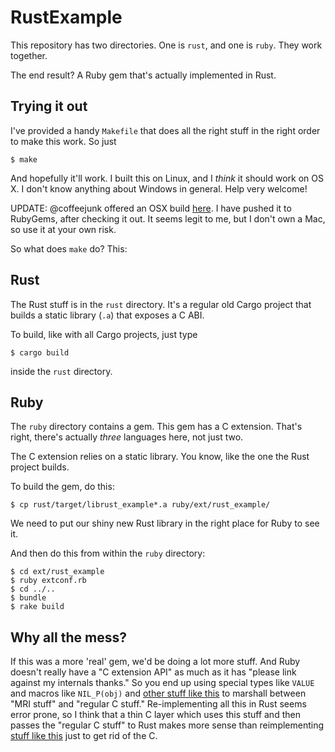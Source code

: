 # RustExample

This repository has two directories. One is `rust`, and one is `ruby`. They
work together.

The end result? A Ruby gem that's actually implemented in Rust.

## Trying it out

I've provided a handy `Makefile` that does all the right stuff in the right
order to make this work. So just

    $ make

And hopefully it'll work. I built this on Linux, and I _think_ it should work
on OS X. I don't know anything about Windows in general. Help very welcome!

UPDATE: @coffeejunk offered an OSX build
[here](https://github.com/steveklabnik/rust_example/issues/1#issuecomment-58880039).
I have pushed it to RubyGems, after checking it out. It seems legit to me, but
I don't own a Mac, so use it at your own risk.

So what does `make` do? This:

## Rust

The Rust stuff is in the `rust` directory. It's a regular old Cargo project
that builds a static library (`.a`) that exposes a C ABI.

To build, like with all Cargo projects, just type

    $ cargo build

inside the `rust` directory.

## Ruby

The `ruby` directory contains a gem. This gem has a C extension. That's right,
there's actually _three_ languages here, not just two.

The C extension relies on a static library. You know, like the one the Rust
project builds.

To build the gem, do this:

    $ cp rust/target/librust_example*.a ruby/ext/rust_example/

We need to put our shiny new Rust library in the right place for Ruby to see
it.

And then do this from within the `ruby` directory:

    $ cd ext/rust_example
    $ ruby extconf.rb
    $ cd ../..
    $ bundle
    $ rake build

## Why all the mess?

If this was a more 'real' gem, we'd be doing a lot more stuff. And Ruby doesn't
really have a "C extension API" as much as it has "please link against my
internals thanks." So you end up using special types like `VALUE` and macros
like `NIL_P(obj)` and [other stuff like
this](https://github.com/ruby/ruby/blob/trunk/README.EXT#L89) to marshall
between "MRI stuff" and "regular C stuff." Re-implementing all this in Rust
seems error prone, so I think that a thin C layer which uses this stuff
and then passes the "regular C stuff" to Rust makes more sense than
reimplementing [stuff like
this](https://github.com/ruby/ruby/blob/97d3b04c9b4ac50f9110001a772d59590a6f6274/include/ruby/ruby.h#L491-L507)
just to get rid of the C.
